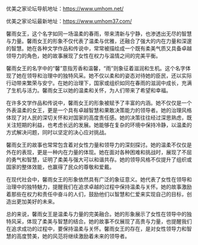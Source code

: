 优美之家论坛导航地址：https://www.umhom.net/

优美之家论坛最新地址：https://www.umhom37.com/

馨雨女王，这个名字如同一场温柔的春雨，带来清新与宁静，也渗透出无尽的智慧与力量。馨雨女王的形象不仅代表了温柔与优雅，还融合了强大的内在力量和深邃的智慧。她在各种文学作品和传说中，常常被描绘成一个既有柔美气质又具备卓越领导力的角色，她的故事展现了女性在权力与温情之间的完美平衡。

馨雨女王的名字中的“馨”意指芳香和温馨，“雨”则象征着滋润和生机。这个名字体现了她在领导和治理中的独特风采。她不仅以柔和的姿态对待她的臣民，还以实际行动带来繁荣与安宁。在她的治理下，国家或组织如同在春雨的滋润中成长，充满了生机与活力。馨雨女王以她的温柔和关怀，为人们带来了希望和幸福。

在许多文学作品和传说中，馨雨女王的形象被赋予了丰富的内涵。她不仅仅是一个外表温柔的女王，更是一个具有卓越智慧和果敢决策能力的领导者。她的治理风格体现了对人民的深切关怀和对国家的高度责任感。她的决策往往经过深思熟虑，既关注短期的利益，也考虑长远的发展。她能够在复杂的环境中保持冷静，以温柔的方式解决问题，同时以坚定的决心应对挑战。

馨雨女王的故事也常常包含着对女性力量和领导力的深刻探讨。她的温柔不仅仅是外在的表现，更是一种内在力量的体现。她在面对各种困难和挑战时，展现了不屈的勇气和智慧，证明了柔美与强大可以和谐共存。她的领导风格不仅提升了组织或国家的整体效能，也赢得了民众的尊敬和爱戴。

在现代社会中，馨雨女王的形象依然具有广泛的象征意义。她代表了女性在领导和治理中的独特魅力，提醒我们在追求卓越的过程中保持温柔与关怀。她的故事激励着那些在权力和责任中奋斗的人们，鼓励他们以智慧和仁爱来实现自己的目标，创造出更加美好的未来。

总的来说，馨雨女王是温柔与力量的完美融合。她的形象展示了女性在领导中的独特风采，体现了柔美与智慧的结合。她的故事不仅展现了高贵与力量，也提醒我们在追求成功的过程中，要保持温柔与关怀。馨雨女王的存在，是对女性领导力和智慧的高度赞美，她的风范将继续激励着未来的领导者。
